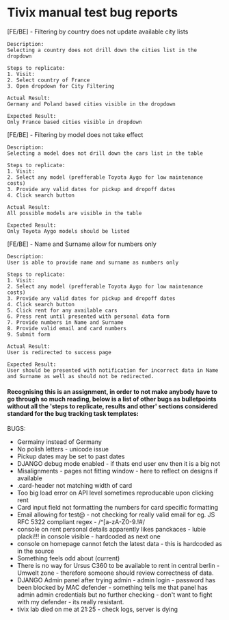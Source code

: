 # Tivix manual test bug reports

[FE/BE] - Filtering by country does not update available city lists
    
    Description:
    Selecting a country does not drill down the cities list in the dropdown

    Steps to replicate:
    1. Visit: 
    2. Select country of France
    3. Open dropdown for City Filtering

    Actual Result:
    Germany and Poland based cities visible in the dropdown

    Expected Result:
    Only France based cities visible in dropdown


[FE/BE] - Filtering by model does not take effect
    
    Description:
    Selecting a model does not drill down the cars list in the table

    Steps to replicate:
    1. Visit: 
    2. Select any model (prefferable Toyota Aygo for low maintenance costs)
    3. Provide any valid dates for pickup and dropoff dates
    4. Click search button

    Actual Result:
    All possible models are visible in the table

    Expected Result:
    Only Toyota Aygo models should be listed

[FE/BE] - Name and Surname allow for numbers only
    
    Description:
    User is able to provide name and surname as numbers only

    Steps to replicate:
    1. Visit: 
    2. Select any model (prefferable Toyota Aygo for low maintenance costs)
    3. Provide any valid dates for pickup and dropoff dates
    4. Click search button
    5. Click rent for any available cars
    6. Press rent until presented with personal data form
    7. Provide numbers in Name and Surname
    8. Provide valid email and card numbers
    9. Submit form

    Actual Result:
    User is redirected to success page

    Expected Result:
    User should be presented with notification for incorrect data in Name and Surname as well as should not be redirected.


#### Recognising this is an assignment, in order to not make anybody have to go through so much reading, below is a list of other bugs as bulletpoints without all the 'steps to replicate, results and other' sections considered standard for the bug tracking task templates:
BUGS:
- Germainy instead of Germany
- No polish letters - unicode issue
- Pickup dates may be set to past dates
- DJANGO debug mode enabled - if thats end user env then it is a big not
- Misalignments - pages not fitting window - here to reflect on designs if available
- .card-header not matching width of card
- Too big load error on API level sometimes reproducable upon clicking rent
- Card input field not formatting the numbers for card specific formatting
- Email allowing for test@ - not checking for really valid email for eg. JS RFC 5322 compliant regex - /^[a-zA-Z0-9.!#$%&'*+\/=?^_`{|}~-]+@[a-zA-Z0-9](?:[a-zA-Z0-9-]{0,61}[a-zA-Z0-9])?(?:\.[a-zA-Z0-9](?:[a-zA-Z0-9-]{0,61}[a-zA-Z0-9])?)*$/
- console on rent personal details apparently likes panckaces - lubie placki!!! in console visible - hardcoded as next one
- console on homepage cannot fetch the latest data - this is hardcoded as <script>
        console.error('Cannot fetch latest data')
    </script> in the source
- Something feels odd about <span class="sr-only">(current)</span>
- There is no way for Ursus C360 to be available to rent in central berlin - Umwelt zone - therefore someone should review correctness of data.
- DJANGO Admin panel after trying admin - admin login - password has been blocked by MAC defender - something tells me that panel has admin admin credentials but no further checking - don't want to fight with my defender - its really resistant.
- tivix lab died on me at 21:25 - check logs, server is dying